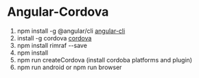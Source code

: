 # Angular-Cordova

1) npm install -g @angular/cli [angular-cli](https://github.com/angular/angular-cli)
2) install -g cordova [cordova](https://cordova.apache.org/)
3) npm install rimraf --save
4) npm install
5) npm run createCordova (install cordoba platforms and plugin)
6) npm run android or npm run browser
